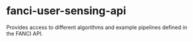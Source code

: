 # fanci-user-sensing-api
Provides access to different algorithms and example pipelines defined in the FANCI API.
